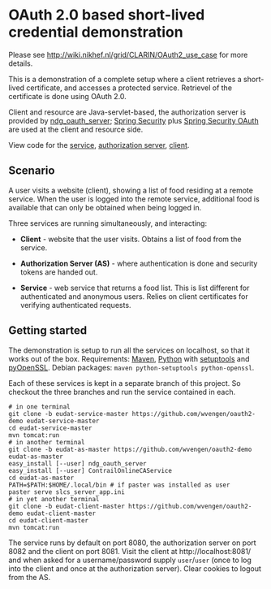 OAuth 2.0 based short-lived credential demonstration
====================================================

Please see http://wiki.nikhef.nl/grid/CLARIN/OAuth2_use_case for more details.

This is a demonstration of a complete setup where a client retrieves a
short-lived certificate, and accesses a protected service. Retrievel of
the certificate is done using OAuth 2.0.

Client and resource are Java-servlet-based, the authorization server is
provided by [ndg_oauth_server]; [Spring Security] plus [Spring Security OAuth]
are used at the client and resource side.

View code for the
[service](https://github.com/wvengen/oauth2-demo/tree/eudat-service-master),
[authorization server](https://github.com/wvengen/oauth2-demo/tree/eudat-as-master),
[client](https://github.com/wvengen/oauth2-demo/tree/eudat-client-master).


Scenario
--------

A user visits a website (client), showing a list of food residing at a remote
service.  When the user is logged into the remote service, additional food is
available that can only be obtained when being logged in.

Three services are running simultaneously, and interacting:

* __Client__ -
  website that the user visits. Obtains a list of food from the service.

* __Authorization Server (AS)__ -
  where authentication is done and security tokens are handed out.

* __Service__ -
  web service that returns a food list. This is list different for
  authenticated and anonymous users. Relies on client certificates
  for verifying authenticated requests.


Getting started
---------------

The demonstration is setup to run all the services on localhost, so that it
works out of the box. Requirements: [Maven], [Python] with [setuptools]
and [pyOpenSSL]. Debian packages: `maven python-setuptools python-openssl`.

Each of these services is kept in a separate branch of this project. So
checkout the three branches and run the service contained in each. 

```shell
# in one terminal
git clone -b eudat-service-master https://github.com/wvengen/oauth2-demo eudat-service-master
cd eudat-service-master
mvn tomcat:run
# in another terminal
git clone -b eudat-as-master https://github.com/wvengen/oauth2-demo eudat-as-master
easy_install [--user] ndg_oauth_server
easy_install [--user] ContrailOnlineCAService
cd eudat-as-master
PATH=$PATH:$HOME/.local/bin # if paster was installed as user
paster serve slcs_server_app.ini
# in yet another terminal
git clone -b eudat-client-master https://github.com/wvengen/oauth2-demo eudat-client-master
cd eudat-client-master
mvn tomcat:run
```

The service runs by default on port 8080, the authorization server on port 8082
and the client on port 8081. Visit the client at http://localhost:8081/ and
when asked for a username/password supply `user`/`user` (once to log into the
client and once at the authorization server).
Clear cookies to logout from the AS.


[Spring Security]: http://static.springsource.org/spring-security/
[Spring Security OAuth]: https://github.com/SpringSource/spring-security-oauth
[ndg_oauth_server]: https://github.com/wvengen/ndg_oauth_server
[NDG ndg_oauth_server]: http://ndg-security.ceda.ac.uk/browser/trunk/ndg_oauth
[Maven]: http://maven.apache.org/
[Python]: http://www.python.org/
[setuptools]: http://pypi.python.org/pypi/setuptools
[pyOpenSSL]: http://pypi.python.org/pypi/pyOpenSSL
[Apache]: http://httpd.apache.org/
[Shibboleth]: http://shibboleth.net/
[modwsgi]: https://code.google.com/p/modwsgi/
[OpenIdP]: https://openidp.feide.no/
